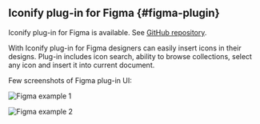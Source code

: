 ## Iconify plug-in for Figma {#figma-plugin}

Iconify plug-in for Figma is available. See [GitHub repository](https://github.com/iconify/iconify-figma).

With Iconify plug-in for Figma designers can easily insert icons in their designs. Plug-in includes icon search, ability to browse collections, select any icon and insert it into current document.

Few screenshots of Figma plug-in UI:

![Figma example 1](/assets/images/figma-sample-00.png)

![Figma example 2](/assets/images/figma-sample-01.png)

